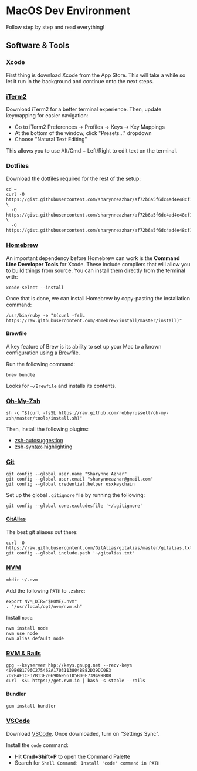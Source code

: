 # MacOS Dev Environment

Follow step by step and read everything!

## Software & Tools

### Xcode

First thing is download Xcode from the App Store. This will take a while so let it run in the background and continue onto the next steps.

### [iTerm2](https://iterm2.com/downloads.html)

Download iTerm2 for a better terminal experience. Then, update keymapping for easier navigation:

* Go to iTerm2 Preferences -> Profiles -> Keys -> Key Mappings
* At the bottom of the window, click "Presets..." dropdown
* Choose "Natural Text Editing"

This allows you to use Alt/Cmd + Left/Right to edit text on the terminal.

### Dotfiles

Download the dotfiles required for the rest of the setup:


```
cd ~
curl -O https://gist.githubusercontent.com/sharynneazhar/af72b6a5f6dc4ad4e48cf1bb7369a94e/raw/d5557a28733f0325f61b745fa4bcbbb64ebf8b9a/.gitignore \
  -O https://gist.githubusercontent.com/sharynneazhar/af72b6a5f6dc4ad4e48cf1bb7369a94e/raw/d5557a28733f0325f61b745fa4bcbbb64ebf8b9a/.zshrc \
  -O https://gist.githubusercontent.com/sharynneazhar/af72b6a5f6dc4ad4e48cf1bb7369a94e/raw/d5557a28733f0325f61b745fa4bcbbb64ebf8b9a/Brewfile
```

### [Homebrew](https://github.com/Homebrew/brew)

An important dependency before Homebrew can work is the **Command Line Developer Tools** for Xcode. These include compilers that will allow you to build things from source. You can install them directly from the terminal with:

```
xcode-select --install
```

Once that is done, we can install Homebrew by copy-pasting the installation command:

```
/usr/bin/ruby -e "$(curl -fsSL https://raw.githubusercontent.com/Homebrew/install/master/install)"
```

#### Brewfile

A key feature of Brew is its ability to set up your Mac to a known configuration using a Brewfile.

Run the following command:

```
brew bundle
```

Looks for `~/Brewfile` and installs its contents.

### [Oh-My-Zsh](https://github.com/robbyrussell/oh-my-zsh)

```
sh -c "$(curl -fsSL https://raw.github.com/robbyrussell/oh-my-zsh/master/tools/install.sh)"
```

Then, install the following plugins:

* [zsh-autosuggestion](https://github.com/zsh-users/zsh-autosuggestions)
* [zsh-syntax-highlighting](https://github.com/zsh-users/zsh-syntax-highlighting/blob/master/INSTALL.md#oh-my-zsh)


### [Git](https://git-scm.com/)

```
git config --global user.name "Sharynne Azhar"
git config --global user.email "sharynneazhar@gmail.com"
git config --global credential.helper osxkeychain
```

Set up the global `.gitignore` file by running the following:

```
git config --global core.excludesfile '~/.gitignore'
```

#### [GitAlias](https://github.com/GitAlias/gitalias) 

The best git aliases out there:

```
curl -O https://raw.githubusercontent.com/GitAlias/gitalias/master/gitalias.txt
git config --global include.path '~/gitalias.txt'
```

### [NVM](https://github.com/creationix/nvm)

```
mkdir ~/.nvm
```

Add the following `PATH` to `.zshrc`:

```
export NVM_DIR="$HOME/.nvm"
. "/usr/local/opt/nvm/nvm.sh"
```

Install `node`:

```
nvm install node
nvm use node
nvm alias default node
```

### [RVM & Rails](https://rvm.io/)

```
gpg --keyserver hkp://keys.gnupg.net --recv-keys 409B6B1796C275462A1703113804BB82D39DC0E3 7D2BAF1CF37B13E2069D6956105BD0E739499BDB
curl -sSL https://get.rvm.io | bash -s stable --rails
```

#### Bundler

```
gem install bundler
```

### [VSCode](https://code.visualstudio.com/Download)

Download [VSCode](https://code.visualstudio.com/Download). Once downloaded, turn on "Settings Sync".

Install the `code` command:
* Hit **Cmd+Shift+P** to open the Command Palette
* Search for `Shell Command: Install 'code' command in PATH`

